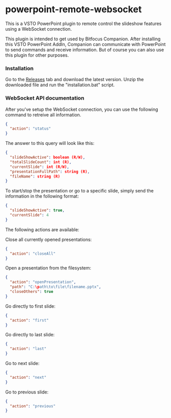 # powerpoint-remote-websocket

This is a VSTO PowerPoint plugin to remote control the slideshow features using a WebSocket connection.

This plugin is intended to get used by Bitfocus Companion. After installing this VSTO PowerPoint AddIn, Companion can communicate with PowerPoint to send commands and receive information.
But of course you can also use this plugin for other purposes.

### Installation

Go to the <a href="https://github.com/leonreucher/powerpoint-remote-websocket/releases" target="_blank">Releases</a> tab and download the latest version. Unzip the downloaded file and run the "installation.bat" script.

### WebSocket API documentation

After you've setup the WebSocket connection, you can use the following command to retreive all information.
```json
{
  "action": "status"
}
```
The answer to this query will look like this:
```json
{
  "slideShowActive": boolean (R/W),
  "totalSlideCount": int (R),
  "currentSlide": int (R/W),
  "presentationFullPath": string (R),
  "fileName": string (R)
}
```

To start/stop the presentation or go to a specific slide, simply send the information in the following format:
```json
{
  "slideShowActive": true,
  "currentSlide": 4
}
```
The following actions are available:

Close all currently opened presentations:
```json
{
  "action": "closeAll"
}
```
Open a presentation from the filesystem:
```json
{
  "action": "openPresentation",
  "path": "C:\path\to\file\filename.pptx",
  "closeOthers": true
}
```
Go directly to first slide:
```json
{
  "action": "first"
}
```
Go directly to last slide:
```json
{
  "action": "last"
}
```
Go to next slide:
```json
{
  "action": "next"
}
```
Go to previous slide:
```json
{
  "action": "previous"
}
```
